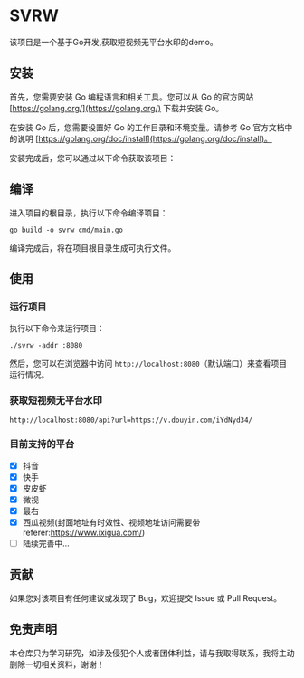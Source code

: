 # SVRW

该项目是一个基于Go开发,获取短视频无平台水印的demo。

## 安装

首先，您需要安装 Go 编程语言和相关工具。您可以从 Go 的官方网站 [https://golang.org/](https://golang.org/) 下载并安装 Go。

在安装 Go 后，您需要设置好 Go 的工作目录和环境变量。请参考 Go 官方文档中的说明 [https://golang.org/doc/install](https://golang.org/doc/install)。

安装完成后，您可以通过以下命令获取该项目：


## 编译

进入项目的根目录，执行以下命令编译项目：
```
go build -o svrw cmd/main.go
```

编译完成后，将在项目根目录生成可执行文件。

## 使用

### 运行项目

执行以下命令来运行项目：
```
./svrw -addr :8080
```
然后，您可以在浏览器中访问 `http://localhost:8080`（默认端口）来查看项目运行情况。

### 获取短视频无平台水印
```
http://localhost:8080/api?url=https://v.douyin.com/iYdNyd34/
```

### 目前支持的平台
- [x] 抖音
- [x] 快手
- [x] 皮皮虾
- [x] 微视
- [x] 最右
- [x] 西瓜视频(封面地址有时效性、视频地址访问需要带referer:https://www.ixigua.com/)
- [ ] 陆续完善中...

## 贡献

如果您对该项目有任何建议或发现了 Bug，欢迎提交 Issue 或 Pull Request。

## 免责声明

本仓库只为学习研究，如涉及侵犯个人或者团体利益，请与我取得联系，我将主动删除一切相关资料，谢谢！

